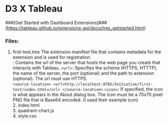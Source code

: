 # D3 X Tableau

###[Get Started with Dashboard Extensions]###(https://tableau.github.io/extensions-api/docs/trex_getstarted.html)

### Files:
1. first-test.trex
The extension manifest file that contains metadata for the extension and is used for registration.
<br> <source-location>: Contains the url of the server that hosts the web page you create that interacts with Tableau.
`<url>`: Specifies the scheme (HTTPS, HTTTP), the name of the server, the port (optional) and the path to extension (optional). The url must use HTTPS.
<br>`<source-location>
  <url>http://localhost:8765/Initiative/first-test/index.html</url>
</source-location>`
`<icon>`: If specified, the icon is what appears in the About dialog box. The icon must be a 70x70 pixel PNG file that is Base64 encoded. (I used their example icon)
<br> 2. index.html
<br> 3. quadrant-chart.js
<br> 4. style.css
